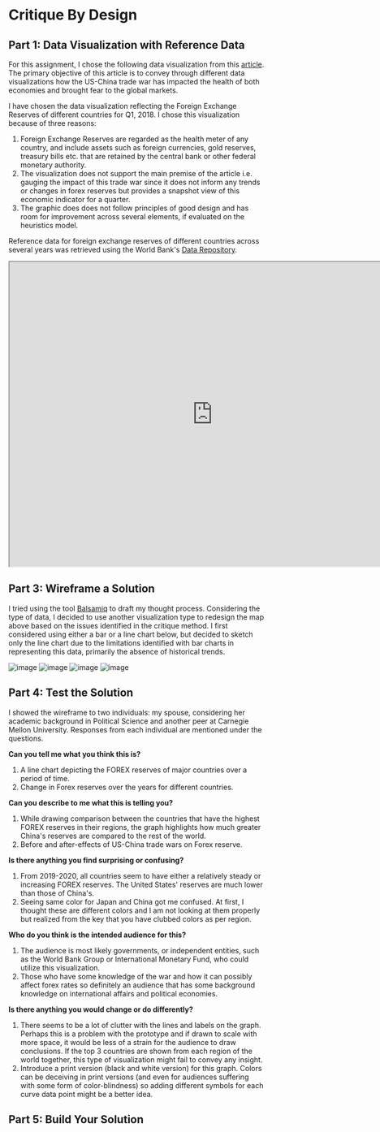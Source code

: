 # Critique By Design
## Part 1: Data Visualization with Reference Data

For this assignment, I chose the following data visualization from this [article](/https://howmuch.net/articles/trade-war-in-6-visualizations). The primary objective of this article is to convey through different data visualizations how the US-China trade war has impacted the health of both economies and brought fear to the global markets. 

I have chosen the data visualization reflecting the Foreign Exchange Reserves of different countries for Q1, 2018. I chose this visualization because of three reasons:
1. Foreign Exchange Reserves are regarded as the health meter of any country, and include assets such as foreign currencies, gold reserves, treasury bills etc. that are retained by the central bank or other federal monetary authority. 
2. The visualization does not support the main premise of the article i.e. gauging the impact of this trade war since it does not inform any trends or changes in forex reserves but provides a snapshot view of this economic indicator for a quarter.
3. The graphic does does not follow principles of good design and has room for improvement across several elements, if evaluated on the heuristics model.

Reference data for foreign exchange reserves of different countries across several years was retrieved using the World Bank's [Data Repository](/https://data.worldbank.org/indicator/FI.RES.XGLD.CD).

<iframe width="800" height="600" src="https://cdn.howmuch.net/articles/the-forex-worldmap-final-8322.jpg"></iframe>

## Part 3: Wireframe a Solution

I tried using the tool [Balsamiq](/https://balsamiq.com/) to draft my thought process. Considering the type of data, I decided to use another visualization type to redesign the map above based on the issues identified in the critique method. I first considered using either a bar or a line chart below, but decided to sketch only the line chart due to the limitations identified with bar charts in representing this data, primarily the absence of historical trends. 

![image](https://user-images.githubusercontent.com/93225948/140595253-8f119be3-1cc9-4ca5-b15b-147070cbc763.png)
![image](https://user-images.githubusercontent.com/93225948/140595176-3e15acfe-4b1d-4421-ac98-dbd544f7fcde.png)
![image](https://user-images.githubusercontent.com/93225948/140595199-5c3868e0-f189-40e7-b638-9217ac730655.png)
![image](https://user-images.githubusercontent.com/93225948/140595204-038a58ce-b867-4436-aae1-5667eeccc677.png)

## Part 4: Test the Solution 

I showed the wireframe to two individuals: my spouse, considering her academic background in Political Science and another peer at Carnegie Mellon University. Responses from each individual are mentioned under the questions.

**Can you tell me what you think this is?**
1. A line chart depicting the FOREX reserves of major countries over a period of time.
2. Change in Forex reserves over the years for different countries.

**Can you describe to me what this is telling you?**
1. While drawing comparison between the countries that have the highest FOREX reserves in their regions, the graph highlights how much greater China's reserves are compared to the rest of the world.
2. Before and after-effects of US-China trade wars on Forex reserve.

**Is there anything you find surprising or confusing?**
1. From 2019-2020, all countries seem to have either a relatively steady or increasing FOREX reserves. The United States' reserves are much lower than those of China's.
2. Seeing same color for Japan and China got me confused. At first, I thought these are different colors and I am not looking at them properly but realized from the key that you have clubbed colors as per region.

**Who do you think is the intended audience for this?**
1. The audience is most likely governments, or  independent entities, such as the World Bank Group or International Monetary Fund, who could utilize this visualization.
2. Those who have some knowledge of the war and how it can possibly affect forex rates so definitely an audience that has some background knowledge on international affairs and political economies.

**Is there anything you would change or do differently?**
1. There seems to be a lot of clutter with the lines and labels on the graph. Perhaps this is a problem with the prototype and if drawn to scale with more space, it would be less of a strain for the audience to draw conclusions. If the top 3 countries are shown from each region of the world together, this type of visualization might fail to convey any insight.
2. Introduce a print version (black and white version) for this graph. Colors can be deceiving in print versions (and even for audiences suffering with some form of color-blindness) so adding different symbols for each curve data point might be a better idea.

## Part 5: Build Your Solution

<div class="flourish-embed flourish-chart" data-src="visualisation/7746600"><script src="https://public.flourish.studio/resources/embed.js"></script></div>
<div class="flourish-embed flourish-bar-chart-race" data-src="visualisation/7746758"><script src="https://public.flourish.studio/resources/embed.js"></script></div>
